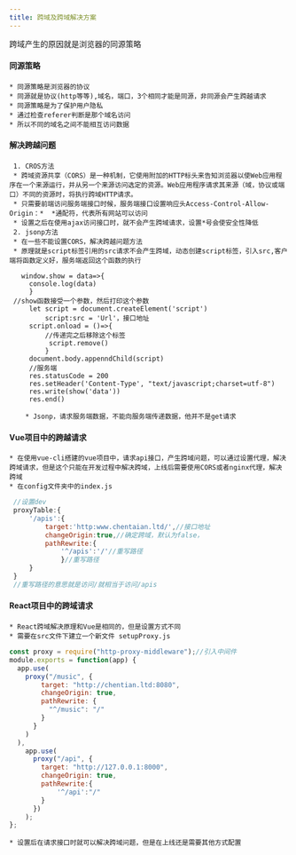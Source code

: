 ```yaml
---
title: 跨域及跨域解决方案
---
```

跨域产生的原因就是浏览器的同源策略
#### 同源策略
    * 同源策略是浏览器的协议
    * 同源就是协议(http等等),域名，端口，3个相同才能是同源，非同源会产生跨越请求
    * 同源策略是为了保护用户隐私
    * 通过检查referer判断是那个域名访问
    * 所以不同的域名之间不能相互访问数据
#### 解决跨越问题
     1. CROS方法
     * 跨域资源共享（CORS）是一种机制，它使用附加的HTTP标头来告知浏览器以使Web应用程序在一个来源运行，并从另一个来源访问选定的资源。Web应用程序请求其来源（域，协议或端口）不同的资源时，将执行跨域HTTP请求。
     * 只需要前端访问服务端接口时候，服务端接口设置响应头Access-Control-Allow-Origin：*  *通配符，代表所有网站可以访问
     * 设置之后在使用ajax访问接口时，就不会产生跨域请求，设置*号会使安全性降低
     2. jsonp方法
     * 在一些不能设置CORS，解决跨越问题方法
     * 原理就是script标签引用的src请求不会产生跨域，动态创建script标签，引入src,客户端将函数定义好，服务端返回这个函数的执行
   ```javascritp
      window.show = data=>{
        console.log(data)
        }
    //show函数接受一个参数，然后打印这个参数
        let script = document.createElement('script')
            script:src = 'Url'，接口地址
        script.onload = ()=>{
            //传递完之后移除这个标签
             script.remove()        
            }
        document.body.appenndChild(script)
        //服务端
        res.statusCode = 200
        res.setHeader('Content-Type', "text/javascript;charset=utf-8")
        res.write(show('data'))
        res.end()
   ```
        * Jsonp，请求服务端数据，不能向服务端传递数据，他并不是get请求
        
#### Vue项目中的跨越请求
    * 在使用vue-cli搭建的vue项目中，请求api接口，产生跨域问题，可以通过设置代理，解决跨域请求，但是这个只能在开发过程中解决跨域，上线后需要使用CORS或者nginx代理，解决跨域
    * 在config文件夹中的index.js
   ```javascript
    //设置dev
    proxyTable:{
        '/apis':{
            target:'http:www.chentaian.ltd/',//接口地址
            changeOrigin:true,//确定跨域，默认为false，
            pathRewrite:{
                '^/apis':'/'//重写路径
                }//重写路径    
        }   
    }    
    //重写路径的意思就是访问/就相当于访问/apis
   ```
#### React项目中的跨域请求
    * React跨域解决原理和Vue是相同的，但是设置方式不同
    * 需要在src文件下建立一个新文件 setupProxy.js
```javascript
const proxy = require("http-proxy-middleware");//引入中间件
module.exports = function(app) {
  app.use(
    proxy("/music", {
        target: "http://chentian.ltd:8080",
        changeOrigin: true,
        pathRewrite: {
          "^/music": "/"
        }
      }
    )
  ),
    app.use(
      proxy("/api", {
        target: "http://127.0.0.1:8000",
        changeOrigin: true,
		pathRewrite:{
			'^/api':"/"
		}
      })
    );
};
```
    * 设置后在请求接口时就可以解决跨域问题，但是在上线还是需要其他方式配置